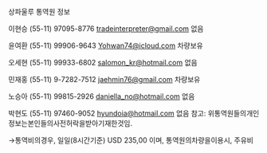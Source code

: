 상파울루 통역원 정보

이현승
(55-11) 97095-8776
tradeinterpreter@gmail.com
없음

윤여환
(55-11) 99906-9643
Yohwan74@icloud.com
차량보유

오세현
(55-11) 99933-6802
salomon_kr@hotmail.com
없음

민재홍
(55-11) 9-7282-7512
jaehmin76@gmail.com
차량보유

노승아
(55-11) 99815-2926
daniella_no@hotmail.com
없음

박현도
(55-11) 97460-9052
hyundoia@hotmail.com
없음
참고: 위통역원들의개인정보는본인들의사전허락을받아기재한것임.

→통역비의경우, 일일(8시간기준) USD 235,00 이며, 통역원의차량을이용시, 주유비